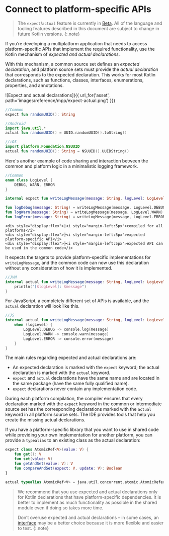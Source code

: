 [//]: # (title: Connect to platform-specific APIs)

# Connect to platform-specific APIs

> The `expect`/`actual` feature is currently in [Beta](evolution/components-stability.md). All of the language
and tooling features described in this document are subject to change in future Kotlin versions.
{:.note}

If you’re developing a multiplatform application that needs to access platform-specific APIs that implement the required
functionality, use the Kotlin mechanism of *expected and actual declarations*.

With this mechanism, a common source set defines an *expected declaration*, and platform source sets must provide the
*actual declaration* that corresponds to the expected declaration. This works for most Kotlin declarations, such as
functions, classes, interfaces, enumerations, properties, and annotations.

![Expect and actual declarations]({{ url_for('asset', path='images/reference/mpp/expect-actual.png') }})



```kotlin
//Common
expect fun randomUUID(): String
```





```kotlin
//Android
import java.util.*
actual fun randomUUID() = UUID.randomUUID().toString()
```





```kotlin
//iOS
import platform.Foundation.NSUUID
actual fun randomUUID(): String = NSUUID().UUIDString()
```



Here's another example of code sharing and interaction between the common and platform logic in a minimalistic
logging framework.




```kotlin
//Common
enum class LogLevel {
    DEBUG, WARN, ERROR
}

internal expect fun writeLogMessage(message: String, logLevel: LogLevel)

fun logDebug(message: String) = writeLogMessage(message, LogLevel.DEBUG)
fun logWarn(message: String) = writeLogMessage(message, LogLevel.WARN)
fun logError(message: String) = writeLogMessage(message, LogLevel.ERROR)
```



    <div style="display:flex">├<i style="margin-left:5px">compiled for all platforms</i>
    <div style="display:flex">├<i style="margin-left:5px">expected platform-specific API</i>
    <div style="display:flex">├<i style="margin-left:5px">expected API can be used in the common code</i>



It expects the targets to provide platform-specific implementations for `writeLogMessage`, and the common code can
now use this declaration without any consideration of how it is implemented.



```kotlin
//JVM
internal actual fun writeLogMessage(message: String, logLevel: LogLevel) {
    println("[$logLevel]: $message")
}
```



For JavaScript, a completely different set of APIs is available, and the `actual` declaration will look like this.



```kotlin
//JS
internal actual fun writeLogMessage(message: String, logLevel: LogLevel) {
    when (logLevel) {
        LogLevel.DEBUG -> console.log(message)
        LogLevel.WARN -> console.warn(message)
        LogLevel.ERROR -> console.error(message)
    }
}
```



The main rules regarding expected and actual declarations are:
* An expected declaration is marked with the `expect` keyword; the actual declaration is marked with the `actual` keyword.
* `expect` and `actual` declarations have the same name and are located in the same package (have the same fully qualified name).
* `expect` declarations never contain any implementation code.

During each platform compilation, the compiler ensures that every declaration marked with the `expect` keyword in the common
or intermediate source set has the corresponding declarations marked with the `actual` keyword in all platform source sets.
The IDE provides tools that help you create the missing actual declarations.

If you have a platform-specific library that you want to use in shared code while providing your own implementation for
another platform, you can provide a `typealias` to an existing class as the actual declaration:



```kotlin
expect class AtomicRef<V>(value: V) {
    fun get(): V
    fun set(value: V)
    fun getAndSet(value: V): V
    fun compareAndSet(expect: V, update: V): Boolean
}
```





```kotlin
actual typealias AtomicRef<V> = java.util.concurrent.atomic.AtomicReference<V>
```



> We recommend that you use expected and actual declarations only for Kotlin declarations that have platform-specific
> dependencies. It is better to implement as much functionality as possible in the shared module even if doing so takes
> more time.
>
> Don’t overuse expected and actual declarations – in some cases, an [interface](interfaces.md) may be a better choice
> because it is more flexible and easier to test.
{:.note}
